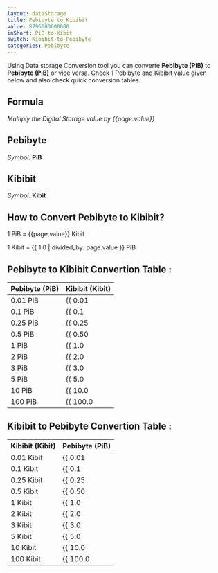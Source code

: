 ```yaml
---
layout: dataStorage
title: Pebibyte to Kibibit
value: 8796000000000
inShort: PiB-to-Kibit
switch: Kibibit-to-Pebibyte
categories: Pebibyte
---
```


Using Data storage Conversion tool you can converte **Pebibyte (PiB)** to **Pebibyte (PiB)** or vice versa. Check 1 Pebibyte and Kibibit value given below and also check quick conversion tables.

## Formula
*Multiply the Digital Storage value by {{page.value}}*

## Pebibyte
*Symbol:* **PiB**

## Kibibit
*Symbol:* **Kibit**

## How to Convert Pebibyte to Kibibit?

1 PiB = {{page.value}} Kibit

1 Kibit = {{ 1.0 | divided_by: page.value }} PiB


## Pebibyte to Kibibit Convertion Table :

| Pebibyte (PiB) | Kibibit (Kibit) |
| ---- | ---- |
| 0.01 PiB | {{ 0.01 | times: page.value }} Kibit |
| 0.1 PiB | {{ 0.1 | times: page.value }} Kibit |
| 0.25 PiB | {{ 0.25 | times: page.value }} Kibit |
| 0.5 PiB | {{ 0.50 | times: page.value }} Kibit |
| 1 PiB | {{ 1.0 | times: page.value }} Kibit |
| 2 PiB | {{ 2.0 | times: page.value }} Kibit |
| 3 PiB | {{ 3.0 | times: page.value }} Kibit |
| 5 PiB | {{ 5.0 | times: page.value }} Kibit |
| 10 PiB | {{ 10.0 | times: page.value }} Kibit |
| 100 PiB | {{ 100.0 | times: page.value }} Kibit |

## Kibibit to Pebibyte Convertion Table :

| Kibibit (Kibit) | Pebibyte (PiB) |
| ---- | ---- |
| 0.01 Kibit | {{ 0.01 | divided_by: page.value }} PiB |
| 0.1 Kibit | {{ 0.1 | divided_by: page.value }} PiB |
| 0.25 Kibit | {{ 0.25 | divided_by: page.value }} PiB |
| 0.5 Kibit | {{ 0.50 | divided_by: page.value }} PiB |
| 1 Kibit | {{ 1.0 | divided_by: page.value }} PiB |
| 2 Kibit | {{ 2.0 | divided_by: page.value }} PiB |
| 3 Kibit | {{ 3.0 | divided_by: page.value }} PiB |
| 5 Kibit | {{ 5.0 | divided_by: page.value }} PiB |
| 10 Kibit | {{ 10.0 | divided_by: page.value }} PiB |
| 100 Kibit | {{ 100.0 | divided_by: page.value }} PiB |


<script>
document.getElementById('selectInput')[21].selected = true
document.getElementById('selectOutput')[3].selected = true
</script>
